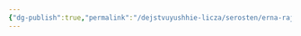 ```yaml
---
{"dg-publish":true,"permalink":"/dejstvuyushhie-licza/serosten/erna-rajl/","dgPassFrontmatter":true}
---
```


